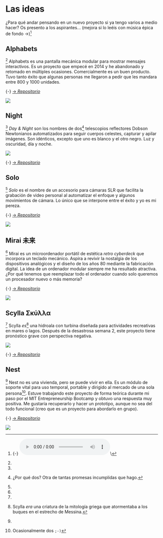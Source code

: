 # Las ideas
¿Para qué andar pensando en un nuevo proyecto si ya tengo varios a medio hacer? Os presento a los aspirantes... (mejora si lo leéis con música épica de fondo →)[^100]

[^100]:
    {-} <audio controls>
    <source src="../../files/final/defend.m4a" type="audio/mp4">
    Your browser does not support the audio element.
    </audio>\

## Alphabets 
[^101] Alphabets es una pantalla mecánica modular para mostrar mensajes interactivos. Es un proyecto que empecé en 2014 y he abandonado y retomado en múltiples ocasiones. Comercialmente es un buen producto. Tuvo tanto éxito que algunas personas me llegaron a pedir que les mandara entre 800 y 1000 unidades.

[^101]:
  {-} [→ *Repositorio*](https://github.com/TheBeachLab/alphabets)

![](../../img/final/alphabets.webp)

## Night
[comment1]: <> (Nota para el traductor: 'Night' es un nombre propio, no debe traducirse)
[^102]  *Day & Night* son los nombres de dos[^103] telescopios reflectores Dobson Newtonianos automatizados para seguir cuerpos celestes, capturar y apilar imágenes. Son idénticos, excepto que uno es blanco y el otro negro. Luz y oscuridad, día y noche. 

![](../../img/final/daynight.webp)

[^102]:
  {-} [→ *Repositorio*](https://github.com/TheBeachLab/day-and-night)
[^103]: 
    ¿Por qué dos? Otra de tantas promesas incumplidas que hago.

## Solo
[comment2]: <> (Nota para el traductor: 'Solo' es un nombre propio, no debe traducirse)
[^104] *Solo* es el nombre de un accesorio para cámaras SLR que facilita la grabación de video personal al automatizar el enfoque y algunos movimientos de cámara. Lo único que se interpone entre el éxito y yo es mi pereza.

[^104]:
  {-} [→ *Repositorio*](https://github.com/TheBeachLab/solo)

![](../../img/final/solo.webp)


## Mirai 未来
[^105] Mirai es un microordenador portátil de estética *retro cyberdeck* que incorpora un teclado mecánico. Aspira a revivir la nostalgia de los dispositivos analógicos y el diseño de los años 80 mediante la fabricación digital. La idea de un ordenador modular siempre me ha resultado atractiva. ¿Por qué tenemos que reemplazar todo el ordenador cuando solo queremos un procesador nuevo o más memoria?

[^105]:
  {-} [→ *Repositorio*](https://github.com/TheBeachLab/mirai)

![](../../img/final/mirai.webp)

## Scylla Σκύλλα
 [^106] Scylla *es*[^107] una hidroala con turbina diseñada para actividades recreativas en mares o lagos. Después de la desastrosa semana 2, este proyecto tiene pronóstico grave con perspectiva negativa.

 ![](../../img/final/scylla.webp)

[^106]:
  {-} [→ *Repositorio*](https://github.com/TheBeachLab/scylla)
[^107]: Scylla *era* una criatura de la mitología griega que atormentaba a los buques en el estrecho de Messina.

## Nest 
 [^108] Nest no es una vivienda, pero se puede vivir en ella. Es un módulo de soporte vital para uso temporal, portable y dirigido al mercado de una sola persona[^109]. Estuve trabajando este proyecto de forma teórica durante mi paso por el MIT Entrepreneurship Bootcamp y obtuvo una respuesta muy positiva. Me gustaría recuperarlo y hacer un prototipo, aunque no sea del todo funcional (creo que es un proyecto para abordarlo en grupo).

[^108]:
  {-} [→ *Repositorio*](https://github.com/TheBeachLab/nest)

[^109]:
    Ocasionalmente dos `;-)`

![](../../img/final/nest.webp)

